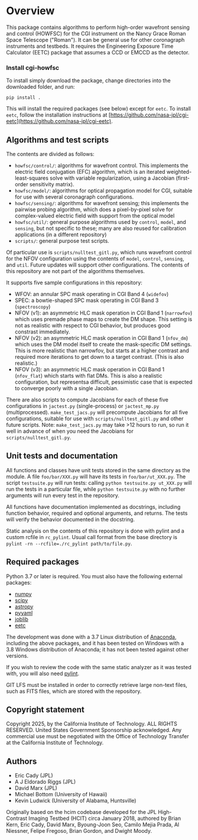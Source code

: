 # Overview

This package contains algorithms to perform high-order wavefront sensing and control (HOWFSC) for the CGI instrument on the Nancy Grace Roman Space Telescope ("Roman"). It can be general use for other coronagraph instruments and testbeds. It requires the Engineering Exposure Time Calculator (EETC) package that assumes a CCD or EMCCD as the detector.

### Install cgi-howfsc
To install simply download the package, change directories into the downloaded folder, and run:

	pip install .

This will install the required packages (see below) except for `eetc`.  To install `eetc`, follow the installation instructions at [https://github.com/nasa-jpl/cgi-eetc](https://github.com/nasa-jpl/cgi-eetc).

## Algorithms and test scripts

The contents are divided as follows:
- `howfsc/control/`: algorithms for wavefront control.  This implements the electric field conjugation (EFC) algorithm, which is an iterated weighted-least-squares solve with variable regularization, using a Jacobian (first-order sensitivity matrix).
- `howfsc/model/`: algorithms for optical propagation model for CGI, suitable for use with several coronagraph configurations.
- `howfsc/sensing/`: algorithms for wavefront sensing; this implements the pairwise probing algorithm, which does a pixel-by-pixel solve for complex-valued electric field with support from the optical model
- `howfsc/util/`: general purpose algorithms used by `control`, `model`, and `sensing`, but not specific to these; many are also reused for calibration applications (in a different repository)
- `scripts/`: general purpose test scripts.

Of particular use is `scripts/nulltest_gitl.py`, which runs wavefront control for the NFOV configuration using the contents of `model`, `control`, `sensing`, and `util`.  Future updates will support other configurations.  The contents of this repository are not part of the algorithms themselves.

It supports five sample configurations in this repository:
 - WFOV: an annular SPC mask operating in CGI Band 4 (`widefov`)
 - SPEC: a bowtie-shaped SPC mask operating in CGI Band 3 (`spectroscopy`)
 - NFOV (v1): an asymmetric HLC mask operation in CGI Band 1 (`narrowfov`) which uses premade phase maps to create the DM shape.  This setting is not as realistic with respect to CGI behavior, but produces good constrast immediately.
 - NFOV (v2): an asymmetric HLC mask operation in CGI Band 1 (`nfov_dm`) which uses the DM model itself to create the mask-specific DM settings.  This is more realistic than narrowfov, but starts at a higher contrast and required more iterations to get down to a target contrast.  (This is also realistic.)
 - NFOV (v3): an asymmetric HLC mask operation in CGI Band 1 (`nfov_flat`) which starts with flat DMs.  This is also a realistic configuration, but representsa difficult, pessimistic case that is expected to converge poorly with a single Jacobian.

There are also scripts to compute Jacobians for each of these five configurations in `jactest.py` (single-process) or `jactest_mp.py` (multiprocessed).  `make_test_jacs.py` will precompute Jacobians for all five configurations, suitable for use with `scripts/nulltest_gitl.py` and other future scripts.  Note: `make_test_jacs.py` may take >12 hours to run, so run it well in advance of when you need the Jacobians for `scripts/nulltest_gitl.py`.

## Unit tests and documentation

All functions and classes have unit tests stored in the same directory as the module.  A file `foo/bar/XXX.py` will have its tests in `foo/bar/ut_XXX.py`.  The script `testsuite.py` will run tests: calling `python testsuite.py ut_XXX.py` will run the tests in a particular file, while `python testsuite.py` with no further arguments will run every test in the repository.

All functions have documentation implemented as docstrings, including function behavior, required and optional arguments, and returns.  The tests will verify the behavior documented in the docstring.

Static analysis on the contents of this repository is done with pylint and a custom rcfile in `rc_pylint`.  Usual call format from the base directory is `pylint -rn --rcfile=./rc_pylint path/to/file.py`.

## Required packages

Python 3.7 or later is required.  You must also have the following external packages:
 - [numpy](https://pypi.python.org/pypi/numpy)
 - [scipy](https://pypi.python.org/pypi/scipy)
 - [astropy](https://pypi.python.org/pypi/astropy)
 - [pyyaml](https://github.com/yaml/pyyaml)
 - [joblib](https://pypi.python.org/pypi/joblib)
 - [eetc](https://github.jpl.nasa.gov/WFIRST-CGI/eetc)

The development was done with a 3.7 Linux distribution of [Anaconda](https://www.anaconda.com/download/), including the above packages, and it has been tested on Windows with a 3.8 Windows distribution of Anaconda; it has not been tested against other versions.

If you wish to review the code with the same static analyzer as it was tested with, you will also need [pylint](https://pypi.python.org/pypi/pylint).

GIT LFS must be installed in order to correctly retrieve large non-text files, such as FITS files, which are stored with the repository.

## Copyright statement
Copyright 2025, by the California Institute of Technology. ALL RIGHTS RESERVED. United States Government Sponsorship acknowledged. Any commercial use must be negotiated with the Office of Technology Transfer at the California Institute of Technology.

## Authors

- Eric Cady (JPL)
- A J Eldorado Riggs (JPL)
- David Marx (JPL)
- Michael Bottom (University of Hawaii)
- Kevin Ludwick (University of Alabama, Huntsville)

Originally based on the hcim codebase developed for the JPL High-Contrast Imaging Testbed (HCIT) circa January 2018, authored by Brian Kern, Eric Cady, David Marx, Byoung-Joon Seo, Camilo Mejia Prada, Al Niessner, Felipe Fregoso, Brian Gordon, and Dwight Moody.